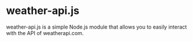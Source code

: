 # weather-api.js
weather-api.js is a simple Node.js module that allows you to easily interact with the API of weatherapi.com.

